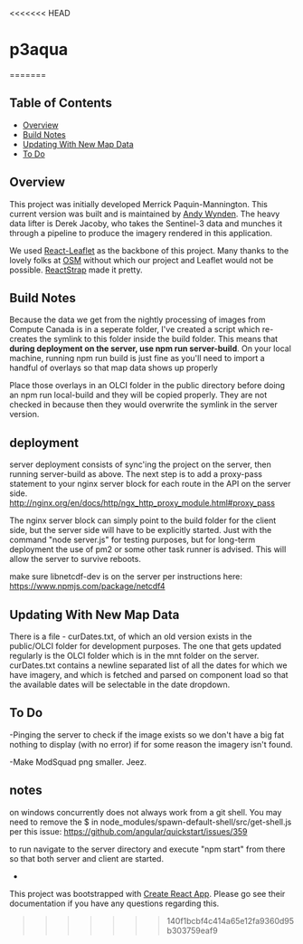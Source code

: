 <<<<<<< HEAD
# p3aqua
=======
## Table of Contents

- [Overview](#overview)
- [Build Notes](#build-notes)
- [Updating With New Map Data](#updating-with-new-map-data)
- [To Do](#to-do)

## Overview

This project was initially developed Merrick Paquin-Mannington. This current version was built and is maintained by [Andy Wynden](https://www.andywynden.com). The heavy data lifter is Derek Jacoby, who takes the Sentinel-3 data and munches it through a pipeline to produce the imagery rendered in this application.

We used [React-Leaflet](https://react-leaflet.js.org/) as the backbone of this project. Many thanks to the lovely folks at [OSM](https://www.openstreetmap.org) without which our project and Leaflet would not be possible. [ReactStrap](https://reactstrap.github.io/) made it pretty.

## Build Notes

Because the data we get from the nightly processing of images from Compute Canada is in a seperate folder, I've created a script which re-creates the symlink to this folder inside the build folder. This means that **during deployment on the server, use npm run server-build**. On your local machine, running npm run build is just fine as you'll need to import a handful of overlays so that map data shows up properly

Place those overlays in an OLCI folder in the public directory before doing an npm run local-build and they will be copied properly. They are not checked in because then they would overwrite the symlink in the server version.

## deployment

server deployment consists of sync'ing the project on the server, then running server-build as above. The next step is to add a proxy-pass statement to your nginx server block for each route in the API on the server side. http://nginx.org/en/docs/http/ngx_http_proxy_module.html#proxy_pass

The nginx server block can simply point to the build folder for the client side, but the server side will have to be explicitly started. Just with the command "node server.js" for testing purposes, but for long-term deployment the use of pm2 or some other task runner is advised. This will allow the server to survive reboots.

make sure libnetcdf-dev is on the server per instructions here: https://www.npmjs.com/package/netcdf4

## Updating With New Map Data

There is a file - curDates.txt, of which an old version exists in the public/OLCI folder for development purposes. The one that gets updated regularly is the OLCI folder which is in the mnt folder on the server. curDates.txt contains a newline separated list of all the dates for which we have imagery, and which is fetched and parsed on component load so that the available dates will be selectable in the date dropdown.

## To Do

-Pinging the server to check if the image exists so we don't have a big fat nothing to display (with no error) if for some reason the imagery isn't found.

-Make ModSquad png smaller. Jeez.

## notes

on windows concurrently does not always work from a git shell. You may need to remove the $ in node_modules/spawn-default-shell/src/get-shell.js per this issue: https://github.com/angular/quickstart/issues/359

to run navigate to the server directory and execute "npm start" from there so that both server and client are started.

-

This project was bootstrapped with [Create React App](https://github.com/facebookincubator/create-react-app). Please go see their documentation if you have any questions regarding this.
>>>>>>> 140f1bcbf4c414a65e12fa9360d95b303759eaf9
